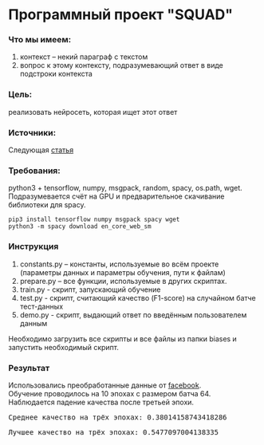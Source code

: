 # Программный проект "SQUAD"

### Что мы имеем:
  1) контекст – некий параграф с текстом
  2) вопрос к этому контексту, подразумевающий ответ в виде подстроки контекста

### Цель:
  реализовать нейросеть, которая ищет этот ответ
  
### Источники:
  Следующая [статья](https://arxiv.org/pdf/1704.00051.pdf)

### Требования:
  python3 + tensorflow, numpy, msgpack, random, spacy, os.path, wget.  
  Подразумевается счёт на GPU и предварительное скачивание библиотеки для spacy.
  ```
  pip3 install tensorflow numpy msgpack spacy wget
  python3 -m spacy download en_core_web_sm
  ```

### Инструкция
  1) constants.py – константы, используемые во всём проекте (параметры данных и параметры обучения, пути к файлам)
  2) prepare.py – все функции, используемые в других скриптах.
  3) train.py - скрипт, запускающий обучение
  4) test.py - скрипт, считающий качество (F1-score) на случайном батче тест-данных
  5) demo.py - скрипт, выдающий ответ по введённым пользователем данным  
    
  Необходимо загрузить все скрипты и все файлы из папки biases и запустить необходимый скрипт.
  
### Результат
  Использовались преобработанные данные от [facebook](https://github.com/facebookresearch/DrQA).  
  Обучение проводилось на 10 эпохах с размером батча 64.  
  Наблюдается падение качества после третьей эпохи.  
  <pre>Среднее качество на трёх эпохах: 0.38014158743418286</pre>  
  <pre>Лучшее качество на трёх эпохах: 0.5477097004138335</pre>
